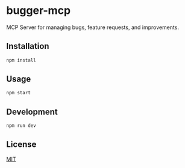 # bugger-mcp

MCP Server for managing bugs, feature requests, and improvements.

## Installation

```bash
npm install
```

## Usage

```bash
npm start
```

## Development

```bash
npm run dev
```

## License

[MIT](LICENSE)
